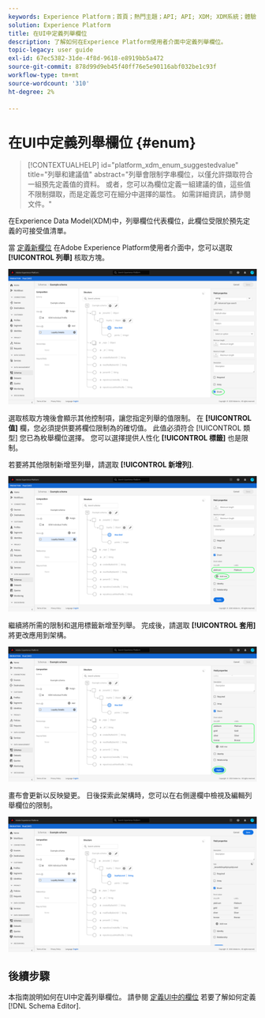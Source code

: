 ```yaml
---
keywords: Experience Platform；首頁；熱門主題；API; API; XDM; XDM系統；體驗資料模型；資料模型；ui；工作區；列舉；欄位；
solution: Experience Platform
title: 在UI中定義列舉欄位
description: 了解如何在Experience Platform使用者介面中定義列舉欄位。
topic-legacy: user guide
exl-id: 67ec5382-31de-4f8d-9618-e8919bb5a472
source-git-commit: 878d99d9eb45f40ff76e5e90116abf032be1c93f
workflow-type: tm+mt
source-wordcount: '310'
ht-degree: 2%

---
```


# 在UI中定義列舉欄位 {#enum}

>[!CONTEXTUALHELP]
>id="platform_xdm_enum_suggestedvalue"
>title="列舉和建議值"
>abstract="列舉會限制字串欄位，以僅允許擷取符合一組預先定義值的資料。 或者，您可以為欄位定義一組建議的值，這些值不限制擷取，而是定義您可在細分中選擇的屬性。 如需詳細資訊，請參閱文件。"

在Experience Data Model(XDM)中，列舉欄位代表欄位，此欄位受限於預先定義的可接受值清單。

當 [定義新欄位](./overview.md#define) 在Adobe Experience Platform使用者介面中，您可以選取 **[!UICONTROL 列舉]** 核取方塊。

![](../../images/ui/fields/special/enum.png)

選取核取方塊後會顯示其他控制項，讓您指定列舉的值限制。 在 **[!UICONTROL 值]** 欄，您必須提供要將欄位限制為的確切值。 此值必須符合 [!UICONTROL 類型] 您已為枚舉欄位選擇。 您可以選擇提供人性化 **[!UICONTROL 標籤]** 也是限制。

若要將其他限制新增至列舉，請選取 **[!UICONTROL 新增列]**.

![](../../images/ui/fields/special/enum-add-row.png)

繼續將所需的限制和選用標籤新增至列舉。 完成後，請選取 **[!UICONTROL 套用]** 將更改應用到架構。

![](../../images/ui/fields/special/enum-configured.png)

畫布會更新以反映變更。 日後探索此架構時，您可以在右側邊欄中檢視及編輯列舉欄位的限制。

![](../../images/ui/fields/special/enum-applied.png)

## 後續步驟

本指南說明如何在UI中定義列舉欄位。 請參閱 [定義UI中的欄位](./overview.md#special) 若要了解如何定義 [!DNL Schema Editor].
